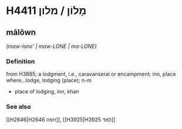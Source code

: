 # H4411 מָלוֹן / מלון

## mâlôwn

_(maw-lone' | maw-LONE | ma-LONE)_

### Definition

from H3885; a lodgment, i.e., caravanserai or encampment; inn, place where...lodge, lodging (place); n-m

- place of lodging, inn, khan

### See also

[[H2646|H2646 חפה]], [[H3925|H3925 למד]]
